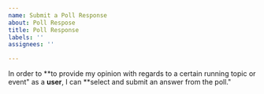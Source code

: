 ```yaml
---
name: Submit a Poll Response
about: Poll Respose
title: Poll Response
labels: ''
assignees: ''

---
```


In order to **to provide my opinion with regards to a certain running topic or event" as a **user**, I can **select and submit an answer from the poll."

